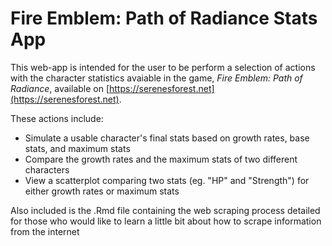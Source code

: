 # Fire Emblem: Path of Radiance Stats App

This web-app is intended for the user to be perform a selection of actions with the character statistics avaiable in the game, _Fire Emblem: Path of Radiance_, available on [https://serenesforest.net](https://serenesforest.net).

These actions include:

- Simulate a usable character's final stats based on growth rates, base stats, and maximum stats
- Compare the growth rates and the maximum stats of two different characters
- View a scatterplot comparing two stats (eg. "HP" and "Strength") for either growth rates or maximum stats

Also included is the .Rmd file containing the web scraping process detailed for those who would like to learn a little bit about how to scrape information from the internet
